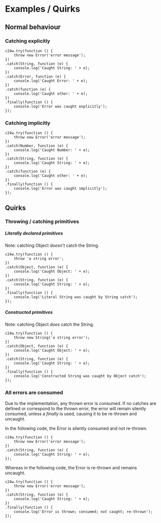 # Examples / Quirks

## Normal behaviour

### Catching explicitly

	c24w.try(function () {
		throw new Error('error message');
	})
	.catch(String, function (e) {
		console.log('Caught String: ' + e);
	})
	.catch(Error, function (e) {
		console.log('Caught Error: ' + e);
	})
	.catch(function (e) {
		console.log('Caught other: ' + e);
	})
	.finally(function () {
		console.log('Error was caught explicitly');
	});

### Catching implicitly

	c24w.try(function () {
		throw new Error('error message');
	})
	.catch(Number, function (e) {
		console.log('Caught Number: ' + e);
	})
	.catch(String, function (e) {
		console.log('Caught String: ' + e);
	})
	.catch(function (e) {
		console.log('Caught other: ' + e);
	})
	.finally(function () {
		console.log('Error was caught implicitly');
	});

## Quirks

### Throwing / catching primitives

##### Literally declared primitives

Note: catching Object _doesn't_ catch the String.

	c24w.try(function () {
		throw 'a string error';
	})
	.catch(Object, function (e) {
		console.log('Caught Object: ' + e);
	})
	.catch(String, function (e) {
		console.log('Caught String: ' + e);
	})
	.finally(function () {
		console.log('Literal String was caught by String catch');
	});

##### Constructed primitives

Note: catching Object _does_ catch the String.

	c24w.try(function () {
		throw new String('a string error');
	})
	.catch(Object, function (e) {
		console.log('Caught Object: ' + e);
	})
	.catch(String, function (e) {
		console.log('Caught String: ' + e);
	})
	.finally(function () {
		console.log('Constructed String was caught by Object catch');
	});

### All errors are consumed

Due to the implementation, any thrown error is consumed.  If no catches are defined or correspond to the thrown error, the error will remain silently consumed, unless a _finally_ is used, causing it to be re-thrown and uncaught.

In the following code, the Error is silently consumed and not re-thrown.

	c24w.try(function () {
		throw new Error('error message');
	})
	.catch(String, function (e) {
		console.log('Caught String: ' + e);
	});

Whereas in the following code, the Error is re-thrown and remains uncaught.

	c24w.try(function () {
		throw new Error('error message');
	})
	.catch(String, function (e) {
		console.log('Caught String: ' + e);
	})
	.finally(function () {
		console.log('Error is thrown; consumed; not caught; re-thrown');
	});